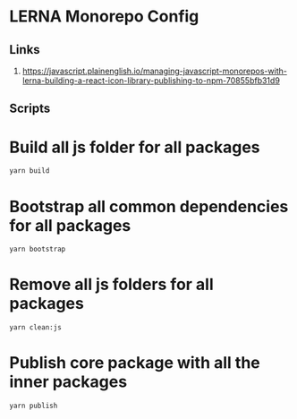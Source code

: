 # LERNA Monorepo Config
## Links
1. https://javascript.plainenglish.io/managing-javascript-monorepos-with-lerna-building-a-react-icon-library-publishing-to-npm-70855bfb31d9


## Scripts
# Build all js folder for all packages
`yarn build`
# Bootstrap all common dependencies for all packages 
`yarn bootstrap`
# Remove all js folders for all packages
`yarn clean:js`
# Publish core package with all the inner packages
`yarn publish`